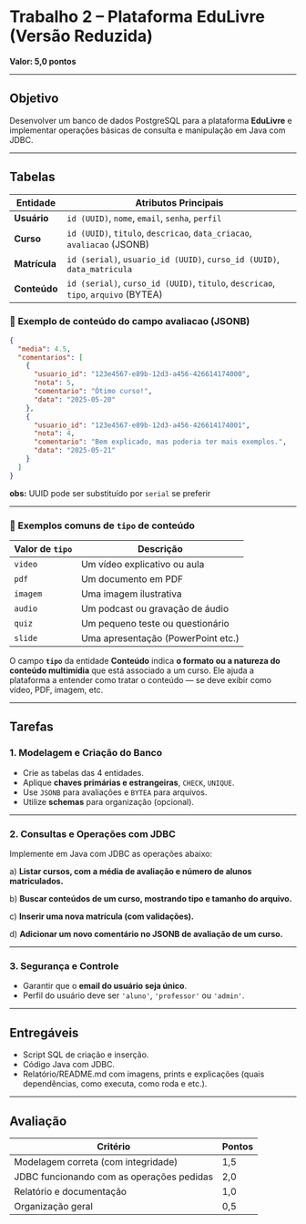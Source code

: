 
# Trabalho 2 – Plataforma EduLivre (Versão Reduzida)

**Valor: 5,0 pontos**

---

## Objetivo

Desenvolver um banco de dados PostgreSQL para a plataforma **EduLivre** e implementar operações básicas de consulta e manipulação em Java com JDBC.

---

## Tabelas

| Entidade      | Atributos Principais                                                    |
| ------------- | ----------------------------------------------------------------------- |
| **Usuário**   | `id (UUID)`, `nome`, `email`, `senha`, `perfil`                         |
| **Curso**     | `id (UUID)`, `titulo`, `descricao`, `data_criacao`, `avaliacao` (JSONB) |
| **Matrícula** | `id (serial)`, `usuario_id (UUID)`, `curso_id (UUID)`, `data_matricula` |
| **Conteúdo**  | `id (serial)`, `curso_id (UUID)`, `titulo`, `descricao`, `tipo`, `arquivo` (BYTEA)         |

### 📌 Exemplo de conteúdo do campo avaliacao (JSONB)

```json
{
  "media": 4.5,
  "comentarios": [
    {
      "usuario_id": "123e4567-e89b-12d3-a456-426614174000",
      "nota": 5,
      "comentario": "Ótimo curso!",
      "data": "2025-05-20"
    },
    {
      "usuario_id": "123e4567-e89b-12d3-a456-426614174001",
      "nota": 4,
      "comentario": "Bem explicado, mas poderia ter mais exemplos.",
      "data": "2025-05-21"
    }
  ]
}
```

**obs:** UUID pode ser substituído por `serial` se preferir

---

### 📌 Exemplos comuns de `tipo` de conteúdo

| Valor de `tipo` | Descrição                          |
| --------------- | ---------------------------------- |
| `video`         | Um vídeo explicativo ou aula       |
| `pdf`           | Um documento em PDF                |
| `imagem`        | Uma imagem ilustrativa             |
| `audio`         | Um podcast ou gravação de áudio    |
| `quiz`          | Um pequeno teste ou questionário   |
| `slide`         | Uma apresentação (PowerPoint etc.) |

O campo **`tipo`** da entidade **Conteúdo** indica **o formato ou a natureza do conteúdo multimídia** que está associado a um curso. Ele ajuda a plataforma a entender como tratar o conteúdo — se deve exibir como vídeo, PDF, imagem, etc.

---

## Tarefas

### 1. Modelagem e Criação do Banco

* Crie as tabelas das 4 entidades.
* Aplique **chaves primárias e estrangeiras**, `CHECK`, `UNIQUE`.
* Use `JSONB` para avaliações e `BYTEA` para arquivos.
* Utilize **schemas** para organização (opcional).

---

### 2. Consultas e Operações com JDBC

Implemente em Java com JDBC as operações abaixo:

a) **Listar cursos, com a média de avaliação e número de alunos matriculados.**

b) **Buscar conteúdos de um curso, mostrando tipo e tamanho do arquivo.**

c) **Inserir uma nova matrícula (com validações).**

d) **Adicionar um novo comentário no JSONB de avaliação de um curso.**

---

### 3. Segurança e Controle

* Garantir que o **email do usuário seja único**.
* Perfil do usuário deve ser `'aluno'`, `'professor'` ou `'admin'`.

---

## Entregáveis

* Script SQL de criação e inserção.
* Código Java com JDBC.
* Relatório/README.md com imagens, prints e explicações (quais dependências, como executa, como roda e etc.).

---

## Avaliação

| Critério                                  | Pontos |
| ----------------------------------------- | ------ |
| Modelagem correta (com integridade)       | 1,5    |
| JDBC funcionando com as operações pedidas | 2,0    |
| Relatório e documentação                  | 1,0    |
| Organização geral                         | 0,5    |
